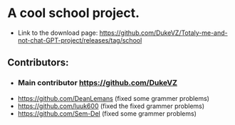 # A cool school project.

- Link to the download page: https://github.com/DukeVZ/Totaly-me-and-not-chat-GPT-project/releases/tag/school 

## Contributors:
- ### Main contributor https://github.com/DukeVZ
- https://github.com/DeanLemans (fixed some grammer problems)
- https://github.com/luuk600 (fixed the fixed grammer problems)
- https://github.com/Sem-Del (fixed some grammer problems)
